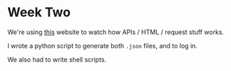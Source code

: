 # Week Two

We're using [this](https://dev.stedi.me) website to watch how APIs / HTML / request stuff works.

I wrote a python script to generate both `.json` files, and to log in.

We also had to write shell scripts.
